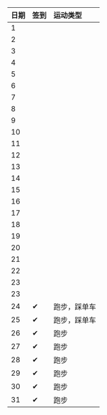 日期|签到|运动类型
:---------------|:---------------|:---------------
1| | |
2| | |
3| | |
4| | |
5| | |
6| | |
7| | |
8| | |
9| | |
10| | |
11| | |
12| | |
13| | |
14| | |
15| | |
16| | |
17| | |
18| | |
19| | |
20| | |
21| | |
22| | |
23| | |
23| | |
24|✔|跑步，踩单车|
25|✔|跑步，踩单车|
26|✔|跑步|
27|✔|跑步|
28|✔|跑步|
29|✔|跑步|
30|✔|跑步|
31|✔|跑步|
